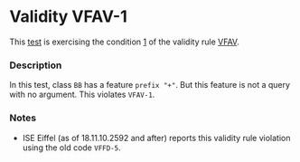 # Validity VFAV-1

This [test](.) is exercising the condition [1](../Readme.md) of the validity rule [VFAV](../../vfav/Readme.md).

### Description

In this test, class `BB` has a feature `prefix "+"`. But this feature is not a query with no argument. This violates `VFAV-1`.

### Notes

* ISE Eiffel (as of 18.11.10.2592 and after) reports this validity rule violation using the old code `VFFD-5`.
